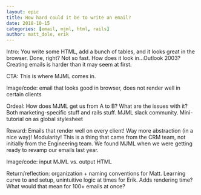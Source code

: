 ```yaml
---
layout: epic
title: How hard could it be to write an email?
date: 2018-10-15
categories: [email, mjml, html, rails]
author: matt_dole, erik
---
```


<!-- OUTLINE -->

Intro: You write some HTML, add a bunch of tables, and it looks great in the browser. Done, right? Not so fast. How
does it look in...Outlook 2003? Creating emails is harder than it may seem at first.

<!-- more -->

CTA: This is where MJML comes in.

Image/code: email that looks good in browser, does not render well in certain clients

Ordeal: How does MJML get us from A to B? What are the issues with it? Both marketing-specific stuff and rails
stuff. MJML slack community. Mini-tutorial on <mj-head> as global stylesheet

Reward: Emails that render well on every client! Way more abstraction (in a nice way)! Modularity! This is a thing
that came from the CRM team, not initially from the Engineering team. We found MJML when we were getting ready to
revamp our emails last year.

Image/code: input MJML vs. output HTML

Return/reflection: organization + naming conventions for Matt. Learning curve to <mj-head> and <mj-body> setup,
unintuitive logic at times for Erik. Adds rendering time? What would that mean for 100+ emails at once?
